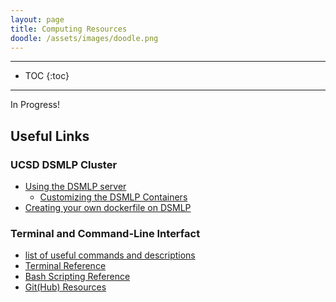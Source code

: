 ```yaml
---
layout: page
title: Computing Resources
doodle: /assets/images/doodle.png
---
```


---
* TOC
{:toc}

---

In Progress!

## Useful Links

### UCSD DSMLP Cluster

* [Using the DSMLP server](https://support.ucsd.edu/its?id=kb_category&kb_category=7defd803db49fb08bd30f6e9af961a979)
  - [Customizing the DSMLP Containers](https://support.ucsd.edu/services?id=kb_article_view&sysparm_article=KB0032273&sys_kb_id=b18fd328dbe2dcd04cd8f06e0f961988)
* [Creating your own dockerfile on DSMLP](https://github.com/ucsd-ets/datahub-example-notebook)

### Terminal and Command-Line Interfact

* [list of useful commands and descriptions](/resources/cli_introduction)
* [Terminal Reference](https://www.educative.io/blog/bash-shell-command-cheat-sheet)
* [Bash Scripting Reference](https://devhints.io/bash)
* [Git(Hub) Resources](https://try.github.io/)
